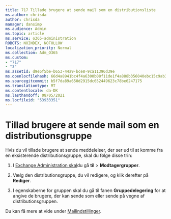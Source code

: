 ```yaml
---
title: 717 Tillade brugere at sende mail som en distributionsliste
ms.author: chrisda
author: chrisda
manager: dansimp
ms.audience: Admin
ms.topic: article
ms.service: o365-administration
ROBOTS: NOINDEX, NOFOLLOW
localization_priority: Normal
ms.collection: Adm_O365
ms.custom:
- "717"
- "3"
ms.assetid: d9e5f5be-b653-44a9-bce8-9ca11396d39e
ms.openlocfilehash: 66d4a8941bc4f4a6300b08f11de1f4a888b356040ebc15c9ab37677d19da82c4
ms.sourcegitcommit: b5f7da89a650d2915dc652449623c78be6247175
ms.translationtype: MT
ms.contentlocale: da-DK
ms.lasthandoff: 08/05/2021
ms.locfileid: "53933351"
---
```

# <a name="allow-users-to-send-email-as-a-distribution-group"></a>Tillad brugere at sende mail som en distributionsgruppe

Hvis du vil tillade brugere at sende meddelelser, der ser ud til at komme fra en eksisterende distributionsgruppe, skal du følge disse trin:

1. I [Exchange Administration skal](https://outlook.office365.com/ecp/)du gå **til** \> **Modtagergrupper**.

2. Vælg den distributionsgruppe, du vil redigere, og klik derefter på **Rediger**.

3. I egenskaberne for gruppen skal du gå til fanen **Gruppedelegering** for at angive de brugere, der kan sende som eller sende på vegne af distributionsgruppen.

Du kan få mere at vide under [Mailindstillinger](https://technet.microsoft.com/library/bb124513.aspx#groupdelegation).
